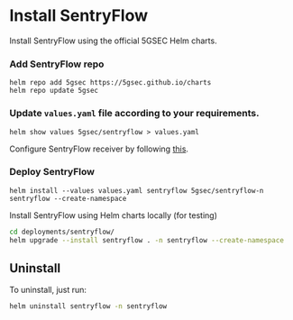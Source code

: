 # Install SentryFlow

Install SentryFlow using the official 5GSEC Helm charts.

### Add SentryFlow repo

```shell
helm repo add 5gsec https://5gsec.github.io/charts
helm repo update 5gsec
```

### Update `values.yaml` file according to your requirements.

```shell
helm show values 5gsec/sentryflow > values.yaml
```

Configure SentryFlow receiver by following [this](../../docs/receivers.md).

### Deploy SentryFlow

```shell
helm install --values values.yaml sentryflow 5gsec/sentryflow-n sentryflow --create-namespace 
```

Install SentryFlow using Helm charts locally (for testing)

```bash
cd deployments/sentryflow/
helm upgrade --install sentryflow . -n sentryflow --create-namespace
```

## Uninstall

To uninstall, just run:

```bash
helm uninstall sentryflow -n sentryflow
```
